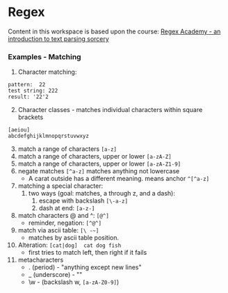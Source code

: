 # Regex

Content in this workspace is based upon the course:
[Regex Academy - an introduction to text parsing sorcery](https://www.udemy.com/regex-academy-an-introduction-to-text-parsing-sorcery/learn/v4/content)

### Examples - Matching
1. Character matching:
```
pattern:  22
test string: 222
result: '22'2
```
2. Character classes - matches individual characters within square brackets
```
[aeiou]
abcdefghijklmnopqrstuvwxyz
```

3. match a range of characters `[a-z]`
4. match a range of characters, upper or lower `[a-zA-Z]`
5. match a range of characters, upper or lower `[a-zA-Z1-9]`
6. negate matches `[^a-z]`  matches anything not lowercase
    - A carat outside has a different meaning. means anchor `^[^a-z]`
7. matching a special character:
    1. two ways (goal: matches, a through z, and a dash):
        1.  escape with backslash `[\-a-z]`
        2. dash at end: `[a-z-]`
8. match characters @ and ^: `[@^]`
    - reminder, negation: `[^@^]`
9. match via ascii table: `[\ -~]`   
    - matches by ascii table position.
10. Alteration: `[cat|dog]  cat dog fish`
    - first tries to match left, then right if it fails
11. metacharacters
    - .  (period) - "anything except new lines"
    - _ (underscore) - ""
    - \\w - (backslash w, `[a-zA-Z0-9]`)

